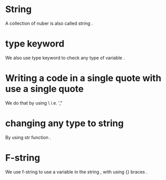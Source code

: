 # String 
A collection of nuber is also called string .
# type keyword 
We also use type keyword to check any type of variable . 
# Writing a code in a single quote with use a single quote 
We do that by using \ i.e. \',\" 
# changing any type to string 
By using str function .
# F-string
We use f-string to use a variable in the string , with using {} braces .